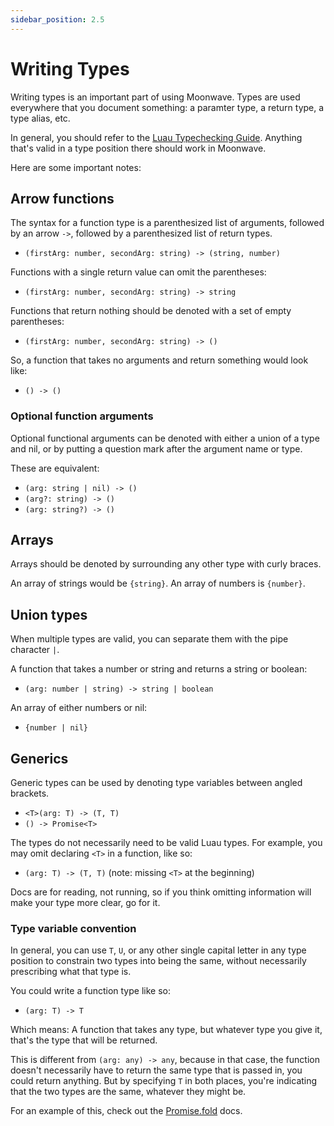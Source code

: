 ```yaml
---
sidebar_position: 2.5
---
```


# Writing Types

Writing types is an important part of using Moonwave. Types are used everywhere that you document something: a paramter type, a return type, a type alias, etc. 

In general, you should refer to the [Luau Typechecking Guide](https://luau-lang.org/typecheck). Anything that's valid in a type position there should work in Moonwave.

Here are some important notes:

## Arrow functions

The syntax for a function type is a parenthesized list of arguments, followed by an arrow `->`, followed by a parenthesized list of return types.

- `(firstArg: number, secondArg: string) -> (string, number)`

Functions with a single return value can omit the parentheses: 

- `(firstArg: number, secondArg: string) -> string`

Functions that return nothing should be denoted with a set of empty parentheses:

- `(firstArg: number, secondArg: string) -> ()`

So, a function that takes no arguments and return something would look like:

- `() -> ()`

### Optional function arguments

Optional functional arguments can be denoted with either a union of a type and nil, or by putting a question mark after the argument name or type.

These are equivalent:
- `(arg: string | nil) -> ()`
- `(arg?: string) -> ()`
- `(arg: string?) -> ()`

## Arrays

Arrays should be denoted by surrounding any other type with curly braces.

An array of strings would be `{string}`. An array of numbers is `{number}`.

## Union types

When multiple types are valid, you can separate them with the pipe character `|`.

A function that takes a number or string and returns a string or boolean:

- `(arg: number | string) -> string | boolean`

An array of either numbers or nil:

- `{number | nil}`

## Generics

Generic types can be used by denoting type variables between angled brackets.

- `<T>(arg: T) -> (T, T)`
- `() -> Promise<T>`

The types do not necessarily need to be valid Luau types. For example, you may omit declaring `<T>` in a function, like so:

- `(arg: T) -> (T, T)` (note: missing `<T>` at the beginning)

Docs are for reading, not running, so if you think omitting information will make your type more clear, go for it.

### Type variable convention

In general, you can use `T`, `U`, or any other single capital letter in any type position to constrain two types into being the same, without necessarily prescribing what that type is.

You could write a function type like so:

- `(arg: T) -> T`

Which means: A function that takes any type, but whatever type you give it, that's the type that will be returned.

This is different from `(arg: any) -> any`, because in that case, the function doesn't necessarily have to return the same type that is passed in, you could return anything. But by specifying `T` in both places, you're indicating that the two types are the same, whatever they might be. 

For an example of this, check out the [Promise.fold](https://eryn.io/roblox-lua-promise/api/Promise#fold) docs.
